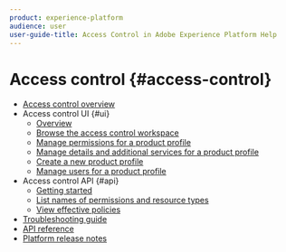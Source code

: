 ```yaml
---
product: experience-platform
audience: user
user-guide-title: Access Control in Adobe Experience Platform Help
---
```


# Access control {#access-control}

* [Access control overview](home.md)
* Access control UI {#ui}
  * [Overview](ui/overview.md)
  * [Browse the access control workspace](ui/browse.md)
  * [Manage permissions for a product profile](ui/permissions.md)
  * [Manage details and additional services for a product profile](ui/details-and-services.md)
  * [Create a new product profile](ui/create-profile.md)
  * [Manage users for a product profile](ui/users.md)
* Access control API {#api}
  * [Getting started](api/getting-started.md)
  * [List names of permissions and resource types](api/permissions-and-resource-types.md)
  * [View effective policies](api/effective-policies.md)
* [Troubleshooting guide](troubleshooting-guide.md)
* [API reference](https://www.adobe.io/apis/experienceplatform/home/api-reference.html#!acpdr/swagger-specs/access-control.yaml)
* [Platform release notes](http://www.adobe.com/go/platform-release-notes-en)